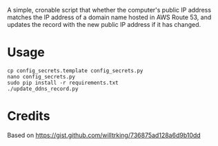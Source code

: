 A simple, cronable script that whether the computer's public IP address matches the IP address of a domain name hosted in AWS Route 53, and updates the record with the new public IP address if it has changed.

# Usage

    cp config_secrets.template config_secrets.py
    nano config_secrets.py
    sudo pip install -r requirements.txt
    ./update_ddns_record.py

# Credits

Based on https://gist.github.com/willtrking/736875ad128a6d9b10dd
